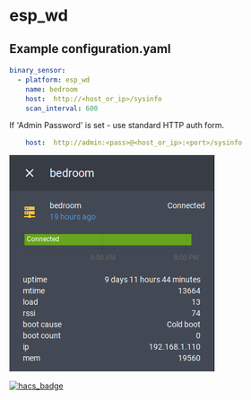 # esp_wd
## Example configuration.yaml
```yaml
binary_sensor:
  - platform: esp_wd
    name: bedroom
    host:  http://<host_or_ip>/sysinfo
    scan_interval: 600
```
If 'Admin Password' is set - use standard HTTP auth form.
```yaml
    host:  http://admin:<pass>@<host_or_ip>:<port>/sysinfo
```
![Screenshot](https://github.com/kodi1/esp_wd/blob/master/images/esp_wd.png?raw=true)

[![hacs_badge](https://img.shields.io/badge/HACS-Default-orange.svg?style=for-the-badge)](https://github.com/custom-components/hacs)
